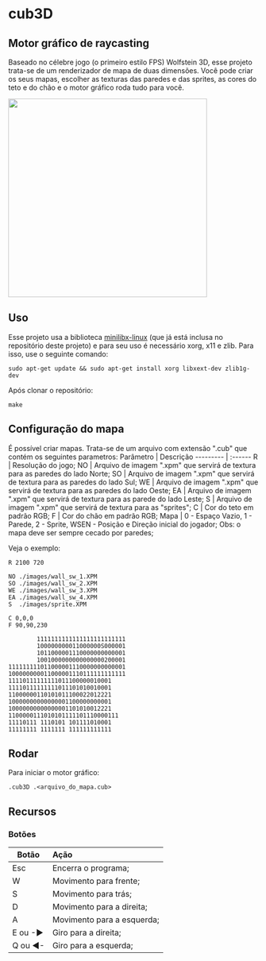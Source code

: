 # cub3D
## Motor gráfico de raycasting
Baseado no célebre jogo (o primeiro estilo FPS) Wolfstein 3D, esse projeto trata-se de um renderizador de mapa de duas dimensões.
Você pode criar os seus mapas, escolher as texturas das paredes e das sprites, as cores do teto e do chão e o motor gráfico roda tudo para você.

<img src="https://github.com/gabrielsl96/cub3d/blob/master/Cub3d.gif " width="400">

## Uso
Esse projeto usa a biblioteca [minilibx-linux](https://github.com/42Paris/minilibx-linux) (que já está inclusa no repositório deste projeto) e para seu uso é necessário xorg, x11 e zlib. Para isso, use o seguinte comando:
```
sudo apt-get update && sudo apt-get install xorg libxext-dev zlib1g-dev
```

Após clonar o repositório:
```
make
```
## Configuração do mapa
É possível criar mapas. Trata-se de um arquivo com extensão ".cub" que contém os seguintes parametros:
Parâmetro | Descrição
--------- | :------
R         | Resolução do jogo;
NO        | Arquivo de imagem ".xpm" que servirá de textura para as paredes do lado Norte;
SO        | Arquivo de imagem ".xpm" que servirá de textura para as paredes do lado Sul;
WE        | Arquivo de imagem ".xpm" que servirá de textura para as paredes do lado Oeste;
EA        | Arquivo de imagem ".xpm" que servirá de textura para as parede do lado Leste;
S         | Arquivo de imagem ".xpm" que servirá de textura para as "sprites";
C         | Cor do teto em padrão RGB;
F         | Cor do chão em padrão RGB;
Mapa      | 0 - Espaço Vazio, 1 - Parede, 2 - Sprite, WSEN - Posição e Direção inicial do jogador; Obs: o mapa deve ser sempre cecado por paredes;

Veja o exemplo:
```
R 2100 720

NO ./images/wall_sw_1.XPM
SO ./images/wall_sw_2.XPM
WE ./images/wall_sw_3.XPM
EA ./images/wall_sw_4.XPM
S  ./images/sprite.XPM

C 0,0,0
F 90,90,230

        1111111111111111111111111
        100000000011000000S000001
        1011000001110000000000001
        1001000000000000000200001
111111111011000001110000000000001
100000000011000001110111111111111
11110111111111011100000010001
11110111111111011101010010001
11000000110101011100022012221
10000000000000001100000000001
10000000000000001101010012221
1100000111010101111101110000111
11110111 1110101 101111010001
11111111 1111111 111111111111
```

## Rodar
Para iniciar o motor gráfico:
```
.cub3D .<arquivo_do_mapa.cub>
```

## Recursos
### Botões
Botão     | Ação
--------- | :------
Esc       | Encerra o programa;
W         | Movimento para frente;
S         | Movimento para trás;
D         | Movimento para a direita;
A         | Movimento para a esquerda;
E ou -►   | Giro para a direita;
Q ou ◄-   | Giro para a esquerda;


